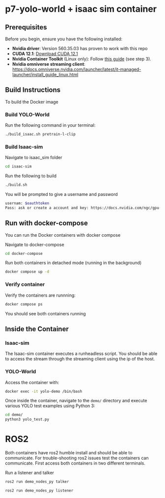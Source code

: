 # p7-yolo-world + isaac sim container 

## Prerequisites

Before you begin, ensure you have the following installed:

- **Nvidia driver**: Version 560.35.03 has proven to work with this repo 
- **CUDA 12.1**: [Download CUDA 12.1](https://developer.nvidia.com/cuda-12-1-0-download-archive)
- **Nvidia Container Toolkit** (Linux only): Follow [this guide](https://docs.omniverse.nvidia.com/isaacsim/latest/installation/install_container.html#container-setup) (see step 3).
- **Nvidia omniverse streaming client**: https://docs.omniverse.nvidia.com/launcher/latest/it-managed-launcher/install_guide_linux.html 


## Build Instructions

To build the Docker image

### Build YOLO-World
Run the following command in your terminal:
```bash
./build_isaac.sh pretrain-l-clip
```

### Build Isaac-sim 
Navigate to isaac_sim folder 
```bash
cd isaac-sim
```
Run the following to build 
```bash
./build.sh
```

You will be prompted to give a username and password 
```bash
usernam: $oauthtoken
Pass: ask or create a account and key: https://docs.nvidia.com/ngc/gpu-cloud/ngc-user-guide/index.html#generating-api-key 
```

## Run with docker-compose 

You can run the Docker containers with docker compose 

Navigate to docker-compose
```bash
cd docker-compose
```

Run both containers in detached mode (running in the background)
```bash
docker compose up -d
```

### Verify container
Verify the containers are runnning: 
```bash
docker compose ps
```

You should see both containers running 

## Inside the Container

### Isaac-sim 
The Isaac-sim container executes a runheadless script. You should be able to access the stream through the streaming client using the ip of the host. 

### YOLO-World
Access the container with: 
```bash
docker exec -it yolo-demo /bin/bash
```

Once inside the container, navigate to the `demo/` directory and execute various YOLO test examples using Python 3:
```bash
cd demo/
python3 yolo_test.py
```

# ROS2 
Both containers have ros2 humble install and should be able to communicate. For trouble-shooting ros2 issues test the containers can communicate. First access both containers in two different terminals. 

Run a listener and talker 
```bash
ros2 run demo_nodes_py talker
```
```bash
ros2 run demo_nodes_py listener
```
